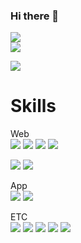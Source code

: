 ### Hi there 👋

<!--
**ChoiBeomJun99/ChoiBeomJun99** is a ✨ _special_ ✨ repository because its `README.md` (this file) appears on your GitHub profile.

Here are some ideas to get you started:

- 🔭 I’m currently working on ...
- 🌱 I’m currently learning ...
- 👯 I’m looking to collaborate on ...
- 🤔 I’m looking for help with ...
- 💬 Ask me about ...
- 📫 How to reach me: ...
- 😄 Pronouns: ...
- ⚡ Fun fact: ...
-->



<img src="https://capsule-render.vercel.app/api?type=waving&color=gradient&height=200&section=header&text=BJ&fontSize=90" />
<br>


<img src="https://github-readme-stats.vercel.app/api/top-langs/?username=YOOBINNOH&layout=compact">

<a href="https://www.notion.so/Beom-Jun-Choi-690276e644464bb8918e208576947178"><img src="https://img.shields.io/badge/notion-000000?style=flat-square&logo=notion&logoColor=white"/></a>
<br>

<h1> Skills </h1>

Web <br/>
<img src="https://img.shields.io/badge/Spring-009900?style=flat-square&logo=firebase&logoColor=white"/>
<img src="https://img.shields.io/badge/Javascript-F7DF1E?style=flat-square&logo=javascript&logoColor=white"/>
<img src="https://img.shields.io/badge/Node.js-339933?style=flat-square&logo=nodedotjs&logoColor=white"/>
<img src="https://img.shields.io/badge/express-000000?style=flat&logo=express&logoColor=white"/>

<img src="https://img.shields.io/badge/React-61DAFB?style=flat-square&logo=react&logoColor=white"/>
<img src="https://img.shields.io/badge/Axios-5A29E4?style=flat-square&logo=axios&logoColor=white"/>

App <br/>
<img src="https://img.shields.io/badge/Android-3DDC84?style=flat-square&logo=Android&logoColor=white"/>
<img src="https://img.shields.io/badge/Kotlin-7F52FF?style=flat-square&logo=kotlin&logoColor=white"/>

ETC <br/>
<img src="https://img.shields.io/badge/Python-6666FF?style=flat-square&logo=firebase&logoColor=white"/>
<img src="https://img.shields.io/badge/Java-007396?style=flat&logo=OpenJDK&logoColor=white"/>
<img src="https://img.shields.io/badge/C-A8B9CC?style=flat&logo=C&logoColor=white"/>
<img src="https://img.shields.io/badge/cplusplus-00599C?style=flat&logo=cplusplus&logoColor=white"/>
<img src="https://img.shields.io/badge/express-000000?style=flat&logo=express&logoColor=white"/>

